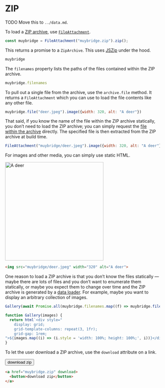 # ZIP

TODO Move this to `../data.md`.

To load a [ZIP archive](<https://en.wikipedia.org/wiki/ZIP_(file_format)>), use [`FileAttachment`](../data#files).

```js echo
const muybridge = FileAttachment("muybridge.zip").zip();
```

This returns a promise to a `ZipArchive`. This uses [JSZip](https://stuk.github.io/jszip/) under the hood.

```js echo
muybridge
```

The `filenames` property lists the paths of the files contained within the ZIP archive.

```js echo
muybridge.filenames
```

To pull out a single file from the archive, use the `archive.file` method. It returns a `FileAttachment` which you can use to load the file contents like any other file.

```js echo
muybridge.file("deer.jpeg").image({width: 320, alt: "A deer"})
```

That said, if you know the name of the file within the ZIP archive statically, you don’t need to load the ZIP archive; you can simply request the [file within the archive](../routing#archives) directly. The specified file is then extracted from the ZIP archive at build time.

```js echo
FileAttachment("muybridge/deer.jpeg").image({width: 320, alt: "A deer"})
```

For images and other media, you can simply use static HTML.

<img src="muybridge/deer.jpeg" width="320" alt="A deer">

```html run=false
<img src="muybridge/deer.jpeg" width="320" alt="A deer">
```

One reason to load a ZIP archive is that you don’t know the files statically — maybe there are lots of files and you don’t want to enumerate them statically, or maybe you expect them to change over time and the ZIP archive is generated by a [data loader](../loaders). For example, maybe you want to display an arbitrary collection of images.

```js echo
Gallery(await Promise.all(muybridge.filenames.map((f) => muybridge.file(f).image())))
```

```js echo
function Gallery(images) {
  return html`<div style="
    display: grid;
    grid-template-columns: repeat(3, 1fr);
    grid-gap: 1rem;
">${images.map((i) => (i.style = 'width: 100%; height: 100%;', i))}</div>`;
}
```

To let the user download a ZIP archive, use the `download` attribute on a link.

<a href="muybridge.zip" download>
  <button>download zip</button>
</a>

```html run=false
<a href="muybridge.zip" download>
  <button>download zip</button>
</a>
```
